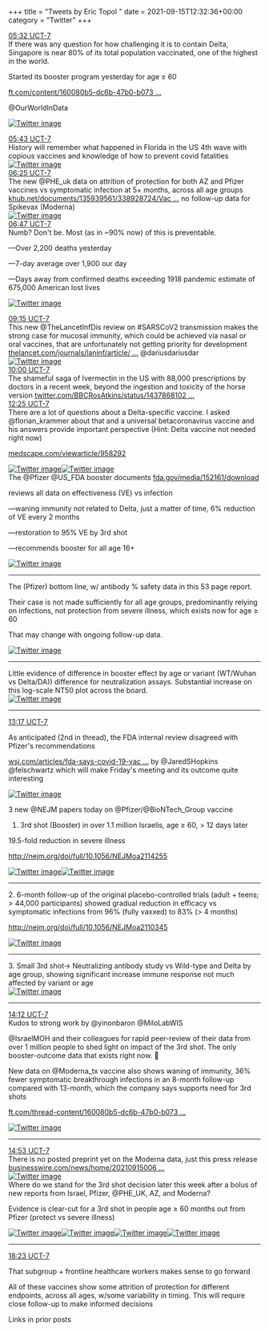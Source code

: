 +++
title = "Tweets by Eric Topol " 
date = 2021-09-15T12:32:36+00:00
category = "Twitter"
+++
<div class="tweet"> 
<div class="profile"> 
<a href="https://twitter.com/erictopol/status/1438118553979289604" target="_blank" rel="noreferer">05:32 UCT-7</a> 
</div> 
<div class="content"> 
If there was any question for how challenging it is to contain Delta, Singapore is near 80% of its total population vaccinated, one of the highest in the world.

Started its booster program yesterday for age ≥ 60

<a href="https://www.ft.com/content/160080b5-dc6b-47b0-b073-8aca600bc521" target="_blank" rel="noreferer">ft.com/content/160080b5-dc6b-47b0-b073 ...</a> 


@OurWorldInData </div> 
<a href="/twitter/erictopol/images/E_U36LWUcAIVVkp.jpg"  ><img src="/twitter/erictopol/images/E_U36LWUcAIVVkp.jpg" alt="Twitter image" ></img></a></div> 
<div class="tweet"> 
<div class="profile"> 
<a href="https://twitter.com/erictopol/status/1438121194000039936" target="_blank" rel="noreferer">05:43 UCT-7</a> 
</div> 
<div class="content"> 
History will remember what happened in Florida in the US 4th wave with copious vaccines and knowledge of how to prevent covid fatalities </div> 
<a href="/twitter/erictopol/images/E_U6mtjUYAIhc1h.jpg"  ><img src="/twitter/erictopol/images/E_U6mtjUYAIhc1h.jpg" alt="Twitter image" ></img></a></div> 
<div class="tweet"> 
<div class="profile"> 
<a href="https://twitter.com/erictopol/status/1438131867706814467" target="_blank" rel="noreferer">06:25 UCT-7</a> 
</div> 
<div class="content"> 
The new @PHE_uk data on attrition of protection for both AZ and Pfizer vaccines vs symptomatic infection at 5+ months, across all age groups <a href="https://khub.net/documents/135939561/338928724/Vaccine+effectiveness+and+duration+of+protection+of+covid+vaccines+against+mild+and+severe+COVID-19+in+the+UK.pdf/10dcd99c-0441-0403-dfd8-11ba2c6f5801" target="_blank" rel="noreferer">khub.net/documents/135939561/338928724/Vac ...</a> 
 no follow-up data for Spikevax (Moderna) </div> 
<a href="/twitter/erictopol/images/E_VFKIxVkAIW_YQ.jpg"  ><img src="/twitter/erictopol/images/E_VFKIxVkAIW_YQ.jpg" alt="Twitter image" ></img></a></div> 
<div class="tweet"> 
<div class="profile"> 
<a href="https://twitter.com/erictopol/status/1438137410236215299" target="_blank" rel="noreferer">06:47 UCT-7</a> 
</div> 
<div class="content"> 
Numb? Don't be. Most (as in ~90% now) of this is preventable.

—Over 2,200 deaths yesterday

—7-day average over 1,900 our day

—Days away from confirmed deaths exceeding 1918 pandemic estimate of 675,000 American lost lives </div> 
<a href="/twitter/erictopol/images/E_VJBgdVgAMpE37.jpg"  ><img src="/twitter/erictopol/images/E_VJBgdVgAMpE37.jpg" alt="Twitter image" ></img></a></div> 
<div class="tweet"> 
<div class="profile"> 
<a href="https://twitter.com/erictopol/status/1438174690615300104" target="_blank" rel="noreferer">09:15 UCT-7</a> 
</div> 
<div class="content"> 
This new @TheLancetInfDis review on #SARSCoV2 transmission makes the strong case for mucosal immunity, which could be achieved via nasal or oral vaccines, that are unfortunately not getting priority for development <a href="https://www.thelancet.com/journals/laninf/article/PIIS1473-3099(21)00472-2/fulltext" target="_blank" rel="noreferer">thelancet.com/journals/laninf/article/ ...</a> 
 @dariusdariusdar </div> 
<a href="/twitter/erictopol/images/E_VraOEVgAMUgnN.jpg"  ><img src="/twitter/erictopol/images/E_VraOEVgAMUgnN.jpg" alt="Twitter image" ></img></a></div> 
<div class="tweet"> 
<div class="profile"> 
<a href="https://twitter.com/erictopol/status/1438186064259076100" target="_blank" rel="noreferer">10:00 UCT-7</a> 
</div> 
<div class="content"> 
The shameful saga of Ivermectin in the US with 88,000 prescriptions by doctors in a recent week, beyond the ingestion and toxicity of the horse version <a href="https://twitter.com/BBCRosAtkins/status/1437868102126026752" target="_blank" rel="noreferer">twitter.com/BBCRosAtkins/status/1437868102 ...</a> 
</div> 
</div> 
<div class="tweet"> 
<div class="profile"> 
<a href="https://twitter.com/erictopol/status/1438222396033363968" target="_blank" rel="noreferer">12:25 UCT-7</a> 
</div> 
<div class="content"> 
There are a lot of questions about a Delta-specific vaccine. I asked @florian_krammer about that and a universal betacoronavirus vaccine and his answers provide important perspective (Hint: Delta vaccine not needed right now)

<a href="https://www.medscape.com/viewarticle/958292" target="_blank" rel="noreferer">medscape.com/viewarticle/958292</a> 
 </div> 
<a href="/twitter/erictopol/images/E_WXb4pVQAAou4A.jpg"  ><img src="/twitter/erictopol/images/E_WXb4pVQAAou4A.jpg" alt="Twitter image" ></img></a><a href="/twitter/erictopol/images/E_WXi2LVgAQUfO6.png"  ><img src="/twitter/erictopol/images/E_WXi2LVgAQUfO6.png" alt="Twitter image" ></img></a></div> 
<div class="thread"> 
<div class="thread-content"> 
The @Pfizer @US_FDA booster documents <a href="https://www.fda.gov/media/152161/download" target="_blank" rel="noreferer">fda.gov/media/152161/download</a> 


reviews all data on effectiveness (VE) vs infection

—waning immunity not related to Delta, just a matter of time, 6% reduction of VE every 2 months

—restoration to 95% VE by 3rd shot

—recommends booster for all age 16+ </div> 
<a href="/twitter/erictopol/images/E_VxDbjVcAEd8J3.jpg"  ><img src="/twitter/erictopol/images/E_VxDbjVcAEd8J3.jpg" alt="Twitter image" ></img></a><hr><div class="thread-content"> 
The (Pfizer) bottom line, w/ antibody % safety data in this 53 page report.

Their case is not made sufficiently for all age groups, predominantly relying on infections, not protection from severe illness, which exists now for age ≥ 60

That may change with ongoing follow-up data. </div> 
<a href="/twitter/erictopol/images/E_VyRAiVQAIgoB7.png"  ><img src="/twitter/erictopol/images/E_VyRAiVQAIgoB7.png" alt="Twitter image" ></img></a><hr><div class="thread-content"> 
Little evidence of difference in booster effect by age or variant (WT/Wuhan vs Delta/DA)) difference for neutralization assays. Substantial increase on this log-scale NT50 plot across the board. </div> 
<a href="/twitter/erictopol/images/E_V4VnLVUAEp6S7.jpg"  ><img src="/twitter/erictopol/images/E_V4VnLVUAEp6S7.jpg" alt="Twitter image" ></img></a><hr><div class="profile"> 
<a href="https://twitter.com/erictopol/status/1438235428067307520" target="_blank" rel="noreferer">13:17 UCT-7</a> 
</div> 
<div class="content"> 
As anticipated (2nd in thread), the FDA internal review disagreed with Pfizer's recommendations

<a href="https://www.wsj.com/articles/fda-says-covid-19-vaccines-remain-effective-without-boosters-11631726504?mod=hp_lead_pos2" target="_blank" rel="noreferer">wsj.com/articles/fda-says-covid-19-vac ...</a> 
 by @JaredSHopkins @felschwartz which will make Friday's meeting and its outcome quite interesting </div> 
<a href="/twitter/erictopol/images/E_WjZglVUAA1ESN.jpg"  ><img src="/twitter/erictopol/images/E_WjZglVUAA1ESN.jpg" alt="Twitter image" ></img></a></div> 
<div class="thread"> 
<div class="thread-content"> 
3 new @NEJM papers today on @Pfizer/@BioNTech_Group vaccine

1. 3rd shot (Booster) in over 1.1 million Israelis, age ≥ 60, &gt; 12 days later

19.5-fold reduction in severe illness

<a href="http://www.nejm.org/doi/full/10.1056/NEJMoa2114255" target="_blank" rel="noreferer">http://nejm.org/doi/full/10.1056/NEJMoa2114255</a> 
 </div> 
<a href="/twitter/erictopol/images/E_WqexDVUAAAb1l.jpg"  ><img src="/twitter/erictopol/images/E_WqexDVUAAAb1l.jpg" alt="Twitter image" ></img></a><a href="/twitter/erictopol/images/E_WqsigVcAIBoL5.jpg"  ><img src="/twitter/erictopol/images/E_WqsigVcAIBoL5.jpg" alt="Twitter image" ></img></a><hr><div class="thread-content"> 
2. 6-month follow-up of the original placebo-controlled trials (adult + teens; &gt; 44,000 participants) showed gradual reduction in efficacy vs symptomatic infections from 96% (fully vaxxed) to 83% (&gt; 4 months)

<a href="http://www.nejm.org/doi/full/10.1056/NEJMoa2110345" target="_blank" rel="noreferer">http://nejm.org/doi/full/10.1056/NEJMoa2110345</a> 
 </div> 
<a href="/twitter/erictopol/images/E_WsErNUUAI1WLX.jpg"  ><img src="/twitter/erictopol/images/E_WsErNUUAI1WLX.jpg" alt="Twitter image" ></img></a><hr><div class="thread-content"> 
3. Small 3rd shot-&gt; Neutralizing antibody study vs Wild-type and Delta by age group, showing significant increase immune response not much affected by variant or age </div> 
<a href="/twitter/erictopol/images/E_Ws8kSVcAAegpE.jpg"  ><img src="/twitter/erictopol/images/E_Ws8kSVcAAegpE.jpg" alt="Twitter image" ></img></a><hr><div class="profile"> 
<a href="https://twitter.com/erictopol/status/1438249272118439942" target="_blank" rel="noreferer">14:12 UCT-7</a> 
</div> 
<div class="content"> 
Kudos to strong work by @yinonbaron @MiloLabWIS

 @IsraelMOH and their colleagues for rapid peer-review of their data from over 1 million people to shed light on impact of the 3rd shot. The only booster-outcome data that exists right now. 🙏</div> 
</div> 
<div class="thread"> 
<div class="thread-content"> 
New data on @Moderna_tx vaccine also shows waning of immunity,  36% fewer symptomatic breakthrough infections in an 8-month follow-up compared with 13-month, which the company says supports need for 3rd shots 

<a href="https://www.ft.com/thread-content/160080b5-dc6b-47b0-b073-8aca600bc521" target="_blank" rel="noreferer">ft.com/thread-content/160080b5-dc6b-47b0-b073 ...</a> 
 </div> 
<a href="/twitter/erictopol/images/E_Wz94NVIAEm2WU.jpg"  ><img src="/twitter/erictopol/images/E_Wz94NVIAEm2WU.jpg" alt="Twitter image" ></img></a><hr><div class="profile"> 
<a href="https://twitter.com/erictopol/status/1438259670615879682" target="_blank" rel="noreferer">14:53 UCT-7</a> 
</div> 
<div class="content"> 
There is no posted preprint yet on the Moderna data, just this press release <a href="https://www.businesswire.com/news/home/20210915006076/en/Moderna-Highlights-New-Clinical-Data-on-its-COVID-19-Vaccine" target="_blank" rel="noreferer">businesswire.com/news/home/20210915006 ...</a> 
 </div> 
<a href="/twitter/erictopol/images/E_W5fSHXsAMPlre.jpg"  ><img src="/twitter/erictopol/images/E_W5fSHXsAMPlre.jpg" alt="Twitter image" ></img></a></div> 
<div class="thread"> 
<div class="thread-content"> 
Where do we stand for the 3rd shot decision later this week after a bolus of new reports from Israel, Pfizer, @PHE_UK, AZ, and Moderna?

Evidence is clear-cut for a 3rd shot in people age ≥ 60 months out from Pfizer (protect vs severe illness) </div> 
<a href="/twitter/erictopol/images/E_Xos0SUcAM9mVt.jpg"  ><img src="/twitter/erictopol/images/E_Xos0SUcAM9mVt.jpg" alt="Twitter image" ></img></a><a href="/twitter/erictopol/images/E_XmYnZUcAAkMB2.jpg"  ><img src="/twitter/erictopol/images/E_XmYnZUcAAkMB2.jpg" alt="Twitter image" ></img></a><a href="/twitter/erictopol/images/E_XmbyEUcAMfgQT.jpg"  ><img src="/twitter/erictopol/images/E_XmbyEUcAMfgQT.jpg" alt="Twitter image" ></img></a><a href="/twitter/erictopol/images/E_Xm7vkVIAMoRUE.jpg"  ><img src="/twitter/erictopol/images/E_Xm7vkVIAMoRUE.jpg" alt="Twitter image" ></img></a><hr><div class="profile"> 
<a href="https://twitter.com/erictopol/status/1438312663096823811" target="_blank" rel="noreferer">18:23 UCT-7</a> 
</div> 
<div class="content"> 
That subgroup + frontline healthcare workers makes sense to go forward

All of these vaccines show some attrition of protection for different endpoints, across all ages, w/some variability in timing. This will require close follow-up to make informed decisions

Links in prior posts</div> 
</div> 


